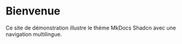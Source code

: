 # Bienvenue

Ce site de démonstration illustre le thème MkDocs Shadcn avec une navigation multilingue.
